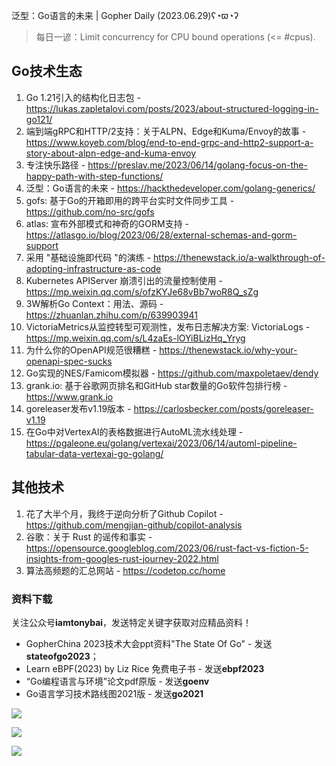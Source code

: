 泛型：Go语言的未来 | Gopher Daily (2023.06.29)ʕ◔ϖ◔ʔ

>每日一谚：Limit concurrency for CPU bound operations (<= #cpus).

## Go技术生态

1. Go 1.21引入的结构化日志包 - https://lukas.zapletalovi.com/posts/2023/about-structured-logging-in-go121/
2. 端到端gRPC和HTTP/2支持：关于ALPN、Edge和Kuma/Envoy的故事 - https://www.koyeb.com/blog/end-to-end-grpc-and-http2-support-a-story-about-alpn-edge-and-kuma-envoy
3. 专注快乐路径 - https://preslav.me/2023/06/14/golang-focus-on-the-happy-path-with-step-functions/
4. 泛型：Go语言的未来 - https://hackthedeveloper.com/golang-generics/
5. gofs: 基于Go的开箱即用的跨平台实时文件同步工具 - https://github.com/no-src/gofs
6. atlas: 宣布外部模式和神奇的GORM支持 - https://atlasgo.io/blog/2023/06/28/external-schemas-and-gorm-support
7. 采用 "基础设施即代码 "的演练 - https://thenewstack.io/a-walkthrough-of-adopting-infrastructure-as-code
8. Kubernetes APIServer 崩溃引出的流量控制使用 - https://mp.weixin.qq.com/s/ofzKYJe68vBb7woR8Q_sZg
9. 3W解析Go Context：用法、源码 - https://zhuanlan.zhihu.com/p/639903941
10. VictoriaMetrics从监控转型可观测性，发布日志解决方案: VictoriaLogs - https://mp.weixin.qq.com/s/L4zaEs-lOYiBLizHq_Yryg
11. 为什么你的OpenAPI规范很糟糕 - https://thenewstack.io/why-your-openapi-spec-sucks
12. Go实现的NES/Famicom模拟器 - https://github.com/maxpoletaev/dendy
13. grank.io: 基于谷歌网页排名和GitHub star数量的Go软件包排行榜 - https://www.grank.io 
14. goreleaser发布v1.19版本 - https://carlosbecker.com/posts/goreleaser-v1.19
15. 在Go中对VertexAI的表格数据进行AutoML流水线处理 - https://pgaleone.eu/golang/vertexai/2023/06/14/automl-pipeline-tabular-data-vertexai-go-golang/

## 其他技术

1. 花了大半个月，我终于逆向分析了Github Copilot - https://github.com/mengjian-github/copilot-analysis
2. 谷歌：关于 Rust 的谣传和事实 - https://opensource.googleblog.com/2023/06/rust-fact-vs-fiction-5-insights-from-googles-rust-journey-2022.html
3. 算法高频题的汇总网站 - https://codetop.cc/home

### 资料下载

关注公众号**iamtonybai**，发送特定关键字获取对应精品资料！

* GopherChina 2023技术大会ppt资料"The State Of Go" - 发送**stateofgo2023**；
* Learn eBPF(2023) by Liz Rice 免费电子书 - 发送**ebpf2023**
* “Go编程语言与环境”论文pdf原版 - 发送**goenv**
* Go语言学习技术路线图2021版 - 发送**go2021**

![](https://mmbiz.qpic.cn/mmbiz_png/cH6WzfQ94mb54jsFJZ3Knmz8obUsf3PBShthmdSw5E01TcYmUReGkj0BWpxHak1HlnlzHvLmKax53YSGr7aNlA/0?wx_fmt=png)

![](https://mmbiz.qpic.cn/mmbiz_png/cH6WzfQ94mZsOgPXTXZgWiaE03ib9r9WFJXC6xJCA5Y6VSesOZqlGxYfODibvR7UPGxiaM7SZZNQZkRtggPXEfBdwQ/0?wx_fmt=png)

![](https://mmbiz.qpic.cn/mmbiz_png/cH6WzfQ94mb54jsFJZ3Knmz8obUsf3PBrSoqeMvoWCticN2cpU64fJ0FYQdXJhP7ia7WRh8628uOAsQYeE2NibRRw/0?wx_fmt=png)


